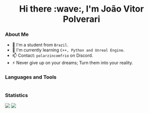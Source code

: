 <h1 align="center">Hi there :wave:, I'm João Vitor Polverari</h1>

### About Me
- :telescope: I'm a student from ``Brazil``.
- :seedling: I'm currently learning ``C++, Python and Unreal Engine``.
- :mailbox: Contact: ``polarzincomfrio`` on Discord.
- :zap: Never give up on your dreams; Turn them into your reality.

### Languages and Tools
<picture>
  <source media="(prefers-color-scheme: dark)" srcset="https://skillicons.dev/icons?i=git%2Ccpp%2Ccs%2Cpy%2Cvscode%2Cvisualstudio%2Crider%2Cunreal%2Cunity%2Clinux%2Cbash">
  <source media="(prefers-color-scheme: light)" srcset="https://skillicons.dev/icons?i=git%2Ccpp%2Ccs%2Cpy%2Cvscode%2Cvisualstudio%2Crider%2Cunreal%2Cunity%2Clinux%2Cbash&theme=light">
  <img alt="" src="">
</picture>

### Statistics

![](https://github-readme-stats-one-rosy.vercel.app/api?username=polarzincomfrio&hide_title=true&hide_border=true&show_icons=true&count_private=true&line_height=21&theme=transparent)
![](https://github-readme-stats-one-rosy.vercel.app/api/top-langs/?username=polarzincomfrio&hide_title=true&hide_border=true&layout=compact&hide=html&theme=transparent)
